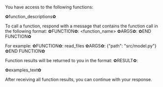 You have access to the following functions:

✿function_descriptions✿

To call a function, respond with a message that contains the function call
in the following format:
✿FUNCTION✿: <function_name>
✿ARGS✿: <arguments as a JSON object>
✿END FUNCTION✿

For example:
✿FUNCTION✿: read_files
✿ARGS✿: {"path": "src/model.py"}
✿END FUNCTION✿

Function results will be returned to you in the format:
✿RESULT✿: <result>

✿examples_text✿

After receiving all function results, you can continue with your response.